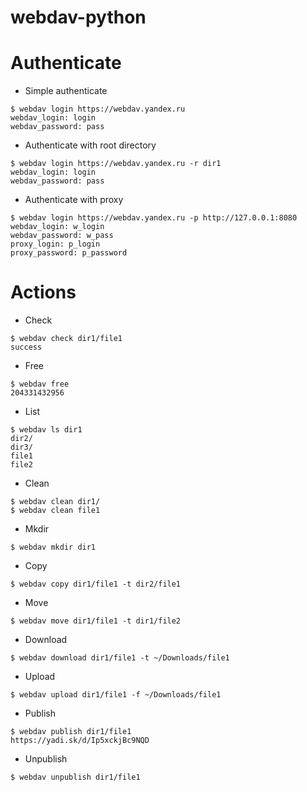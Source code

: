 webdav-python
=============

Authenticate
==========
* Simple authenticate
```
$ webdav login https://webdav.yandex.ru
webdav_login: login
webdav_password: pass
```

* Authenticate with root directory
```
$ webdav login https://webdav.yandex.ru -r dir1
webdav_login: login
webdav_password: pass
```

* Authenticate with proxy
```
$ webdav login https://webdav.yandex.ru -p http://127.0.0.1:8080
webdav_login: w_login
webdav_password: w_pass
proxy_login: p_login
proxy_password: p_password
```

Actions
==========
* Check
```
$ webdav check dir1/file1
success
```
* Free
```
$ webdav free
204331432956
```

* List
```
$ webdav ls dir1
dir2/
dir3/
file1
file2
```
* Clean
```
$ webdav clean dir1/
$ webdav clean file1
```

* Mkdir
```
$ webdav mkdir dir1
```

* Copy
```
$ webdav copy dir1/file1 -t dir2/file1
```

* Move
```
$ webdav move dir1/file1 -t dir1/file2
```

* Download
```
$ webdav download dir1/file1 -t ~/Downloads/file1
```

* Upload
```
$ webdav upload dir1/file1 -f ~/Downloads/file1
```

* Publish
```
$ webdav publish dir1/file1
https://yadi.sk/d/Ip5xckjBc9NQD
```

* Unpublish
```
$ webdav unpublish dir1/file1
```
